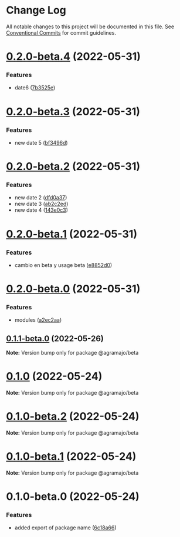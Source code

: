 # Change Log

All notable changes to this project will be documented in this file.
See [Conventional Commits](https://conventionalcommits.org) for commit guidelines.

# [0.2.0-beta.4](https://github.com/agramajo/test/compare/@agramajo/beta@0.2.0-beta.3...@agramajo/beta@0.2.0-beta.4) (2022-05-31)


### Features

* date6 ([7b3525e](https://github.com/agramajo/test/commit/7b3525e027ec5b189ea9fd6c93ebd824b45cdbe7))





# [0.2.0-beta.3](https://github.com/agramajo/test/compare/@agramajo/beta@0.2.0-beta.2...@agramajo/beta@0.2.0-beta.3) (2022-05-31)


### Features

* new date 5 ([bf3496d](https://github.com/agramajo/test/commit/bf3496db5753dd22c15c076e3afb6e828f223d33))





# [0.2.0-beta.2](https://github.com/agramajo/test/compare/@agramajo/beta@0.2.0-beta.1...@agramajo/beta@0.2.0-beta.2) (2022-05-31)


### Features

* new date 2 ([dfd0a37](https://github.com/agramajo/test/commit/dfd0a37f7b8131b6467f4dc9cfbc93abed5df784))
* new date 3 ([ab2c2ed](https://github.com/agramajo/test/commit/ab2c2ed583bd4182144a1324cfc103698573f086))
* new date 4 ([143e0c3](https://github.com/agramajo/test/commit/143e0c370ce04941039fcd93956c5862810a3417))





# [0.2.0-beta.1](https://github.com/agramajo/test/compare/@agramajo/beta@0.2.0-beta.0...@agramajo/beta@0.2.0-beta.1) (2022-05-31)


### Features

* cambio en beta y usage beta ([e8852d0](https://github.com/agramajo/test/commit/e8852d04a78312335e0830da4566f768a70fe672))






# [0.2.0-beta.0](https://github.com/agramajo/test/compare/@agramajo/beta@0.1.1-beta.0...@agramajo/beta@0.2.0-beta.0) (2022-05-31)


### Features

* modules ([a2ec2aa](https://github.com/agramajo/test/commit/a2ec2aa32486f8adda24781b66aa0e517e5b2d83))






## [0.1.1-beta.0](https://github.com/agramajo/test/compare/@agramajo/beta@0.1.0...@agramajo/beta@0.1.1-beta.0) (2022-05-26)

**Note:** Version bump only for package @agramajo/beta





# [0.1.0](https://github.com/agramajo/test/compare/@agramajo/beta@0.1.0-beta.2...@agramajo/beta@0.1.0) (2022-05-24)

**Note:** Version bump only for package @agramajo/beta





# [0.1.0-beta.2](https://github.com/agramajo/test/compare/@agramajo/beta@0.1.0-beta.1...@agramajo/beta@0.1.0-beta.2) (2022-05-24)

**Note:** Version bump only for package @agramajo/beta





# [0.1.0-beta.1](https://github.com/agramajo/test/compare/@agramajo/beta@0.1.0-beta.0...@agramajo/beta@0.1.0-beta.1) (2022-05-24)

**Note:** Version bump only for package @agramajo/beta





# 0.1.0-beta.0 (2022-05-24)


### Features

* added export of package name ([6c18a66](https://github.com/agramajo/test/commit/6c18a66e5a20ca8d8b4f4c0ac494f7b76ff616f4))
